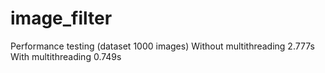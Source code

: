 # image_filter
Performance testing (dataset 1000 images)
Without multithreading 2.777s
With multithreading 0.749s

